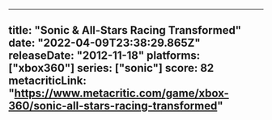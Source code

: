 
---
title: "Sonic & All-Stars Racing Transformed"
date: "2022-04-09T23:38:29.865Z"
releaseDate: "2012-11-18"
platforms: ["xbox360"]
series: ["sonic"]
score: 82
metacriticLink: "https://www.metacritic.com/game/xbox-360/sonic-all-stars-racing-transformed"
---
